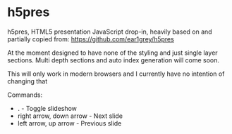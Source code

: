 h5pres
======

h5pres, HTML5 presentation JavaScript drop-in, heavily based on and partially copied from: https://github.com/ear1grey/h5pres

At the moment designed to have none of the styling and just single layer sections. Multi depth sections and auto index generation will come soon.

This will only work in modern browsers and I currently have no intention of changing that

Commands:
+ . - Toggle slideshow
+ right arrow, down arrow - Next slide
+ left arrow, up arrow - Previous slide